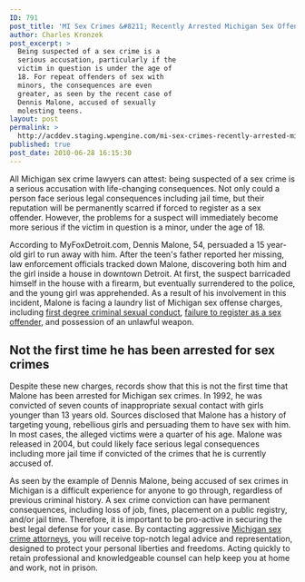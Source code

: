 ```yaml
---
ID: 791
post_title: 'MI Sex Crimes &#8211; Recently Arrested Michigan Sex Offender Has History of Sex With Minors'
author: Charles Kronzek
post_excerpt: >
  Being suspected of a sex crime is a
  serious accusation, particularly if the
  victim in question is under the age of
  18. For repeat offenders of sex with
  minors, the consequences are even
  greater, as seen by the recent case of
  Dennis Malone, accused of sexually
  molesting teens.
layout: post
permalink: >
  http://acddev.staging.wpengine.com/mi-sex-crimes-recently-arrested-michigan-sex-offender-has-history-of-sex-with-minors.html
published: true
post_date: 2010-06-28 16:15:30
---
```

All Michigan sex crime lawyers can attest: being suspected of a sex crime is a serious accusation with life-changing consequences. Not only could a person face serious legal consequences including jail time, but their reputation will be permanently scarred if forced to register as a sex offender. However, the problems for a suspect will immediately become more serious if the victim in question is a minor, under the age of 18.

According to MyFoxDetroit.com, Dennis Malone, 54, persuaded a 15 year-old girl to run away with him. After the teen's father reported her missing, law enforcement officials tracked down Malone, discovering both him and the girl inside a house in downtown Detroit. At first, the suspect barricaded himself in the house with a firearm, but eventually surrendered to the police, and the young girl was apprehended. As a result of his involvement in this incident, Malone is facing a laundry list of Michigan sex offense charges, including <a href="http://acddev.staging.wpengine.com/first-degree-csc.html" target="_blank">first degree criminal sexual conduct</a>, <a href="http://acddev.staging.wpengine.com/sex-offender-registry.html" target="_blank">failure to register as a sex offender</a>, and possession of an unlawful weapon.


<h2>Not the first time he has been arrested for sex crimes</h2>

Despite these new charges, records show that this is not the first time that Malone has been arrested for Michigan sex crimes. In 1992, he was convicted of seven counts of inappropriate sexual contact with girls younger than 13 years old. Sources disclosed that Malone has a history of targeting young, rebellious girls and persuading them to have sex with him. In most cases, the alleged victims were a quarter of his age. Malone was released in 2004, but could likely face serious legal consequences including more jail time if convicted of the crimes that he is currently accused of.

As seen by the example of Dennis Malone, being accused of sex crimes in Michigan is a difficult experience for anyone to go through, regardless of previous criminal history. A sex crime conviction can have permanent consequences, including loss of job, fines, placement on a public registry, and/or jail time. Therefore, it is important to be pro-active in securing the best legal defense for your case. By contacting aggressive <a href="http://acddev.staging.wpengine.com/trial-attorneys.html" target="_blank">Michigan sex crime attorneys</a>, you will receive top-notch legal advice and representation, designed to protect your personal liberties and freedoms. Acting quickly to retain professional and knowledgeable counsel can help keep you at home and work, not in prison.